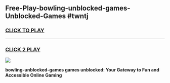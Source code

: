 
## Free-Play-bowling-unblocked-games-Unblocked-Games #twntj
<h3>
<a href="https://news.freeplayer.one?title=bowling-unblocked-games&ref=8M">CLICK TO PLAY</a></h3>
<hr>

<h3>
<a href="https://news.freeplayer.one?title=bowling-unblocked-games&ref=8M">CLICK 2 PLAY</a>
  
</h3>

<a href="https://news.freeplayer.one?title=bowling-unblocked-games&ref=8M"><img src="https://clearcache.store/games.png"></a>


**bowling-unblocked-games games unblocked: Your Gateway to Fun and Accessible Online Gaming**
